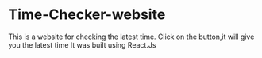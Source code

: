 # Time-Checker-website
This is a website for checking the latest time.
Click on the button,it will give you the latest time
It was built using React.Js
